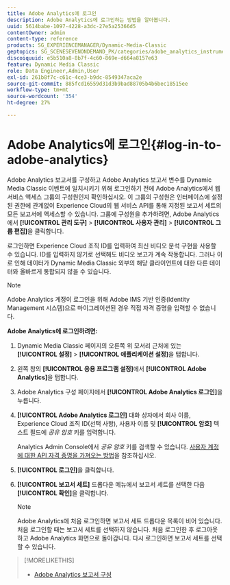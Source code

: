 ```yaml
---
title: Adobe Analytics에 로그인
description: Adobe Analytics에 로그인하는 방법을 알아봅니다.
uuid: 5614babe-1097-4228-a3dc-27e5a25366d5
contentOwner: admin
content-type: reference
products: SG_EXPERIENCEMANAGER/Dynamic-Media-Classic
geptopics: SG_SCENESEVENONDEMAND_PK/categories/adobe_analytics_instrumentation_kit
discoiquuid: e5b510a8-8b7f-4c60-869e-d664a8157e63
feature: Dynamic Media Classic
role: Data Engineer,Admin,User
exl-id: 261b8f7c-c61c-4ce3-b9dc-8549347aca2e
source-git-commit: 885fcd16559d31d3b9bad88705b4b6bec18515ee
workflow-type: tm+mt
source-wordcount: '354'
ht-degree: 27%

---
```


# Adobe Analytics에 로그인{#log-in-to-adobe-analytics}

Adobe Analytics 보고서를 구성하고 Adobe Analytics 보고서 변수를 Dynamic Media Classic 이벤트에 일치시키기 위해 로그인하기 전에 Adobe Analytics에서 웹 서비스 액세스 그룹의 구성원인지 확인하십시오. 이 그룹의 구성원은 인터페이스에 설정된 권한에 관계없이 Experience Cloud의 웹 서비스 API를 통해 지정된 보고서 세트의 모든 보고서에 액세스할 수 있습니다. 그룹에 구성원을 추가하려면, Adobe Analytics에서 **[!UICONTROL 관리 도구]** > **[!UICONTROL 사용자 관리]** > **[!UICONTROL 그룹 편집]**&#x200B;을 클릭합니다.

로그인하면 Experience Cloud 조직 ID를 입력하여 최신 비디오 분석 구현을 사용할 수 있습니다. ID를 입력하지 않기로 선택해도 비디오 보고가 계속 작동합니다. 그러나 이로 인해 데이터가 Dynamic Media Classic 외부의 해당 클라이언트에 대한 다른 데이터와 올바르게 통합되지 않을 수 있습니다.

>[!NOTE]
>
>Adobe Analytics 계정이 로그인을 위해 Adobe IMS 기반 인증(Identity Management 시스템)으로 마이그레이션된 경우 직접 자격 증명을 입력할 수 없습니다.

**Adobe Analytics에 로그인하려면:**

1. Dynamic Media Classic 페이지의 오른쪽 위 모서리 근처에 있는 **[!UICONTROL 설정]** > **[!UICONTROL 애플리케이션 설정]**&#x200B;을 탭합니다.
1. 왼쪽 창의 **[!UICONTROL 응용 프로그램 설정]**&#x200B;에서 **[!UICONTROL Adobe Analytics]**&#x200B;을 탭합니다.
1. Adobe Analytics 구성 페이지에서 **[!UICONTROL Adobe Analytics 로그인]**&#x200B;을 누릅니다.
1. **[!UICONTROL Adobe Analytics 로그인]** 대화 상자에서 회사 이름, Experience Cloud 조직 ID(선택 사항), 사용자 이름 및 **[!UICONTROL 암호]** 텍스트 필드에 *공유 암호* 키를 입력합니다.

   Analytics Admin Console에서 *공유 암호* 키를 검색할 수 있습니다. [사용자 계정에 대한 API 자격 증명을 가져오는 방법](https://github.com/AdobeDocs/analytics-2.0-apis/blob/master/create-oauth-client.md)을 참조하십시오.

1. **[!UICONTROL 로그인]**&#x200B;을 클릭합니다.
1. **[!UICONTROL 보고서 세트]** 드롭다운 메뉴에서 보고서 세트를 선택한 다음 **[!UICONTROL 확인]**&#x200B;을 클릭합니다.

   >[!NOTE]
   >
   >Adobe Analytics에 처음 로그인하면 보고서 세트 드롭다운 목록이 비어 있습니다. 처음 로그인할 때는 보고서 세트를 선택하지 않습니다. 처음 로그인한 후 로그아웃하고 Adobe Analytics 화면으로 돌아갑니다. 다시 로그인하면 보고서 세트를 선택할 수 있습니다.

>[!MORELIKETHIS]
>
>* [Adobe Analytics 보고서 구성](configuring-analytics-reports.md#configuring_adobe_analytics_reports)

